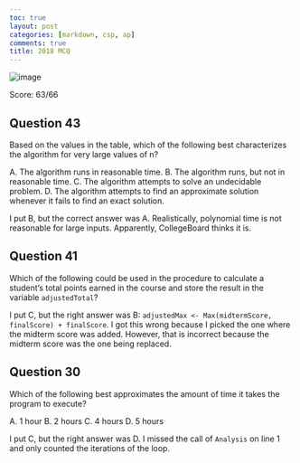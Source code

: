 ```yaml
---
toc: true
layout: post
categories: [markdown, csp, ap]
comments: true
title: 2018 MCQ
---
```


![image](https://user-images.githubusercontent.com/42120904/232891865-4a8f5d6a-cc98-4ef4-86f7-791a0367b924.png)

Score: 63/66

## Question 43

Based on the values in the table, which of the following best characterizes the algorithm for very large values of n?

A. The algorithm runs in reasonable time.
B. The algorithm runs, but not in reasonable time.
C. The algorithm attempts to solve an undecidable problem.
D. The algorithm attempts to find an approximate solution whenever it fails to find an exact solution.

I put B, but the correct answer was A. Realistically, polynomial time is not reasonable for large inputs. Apparently, CollegeBoard thinks it is.

## Question 41

Which of the following could be used in the procedure to calculate a student’s total points earned in the course and store the result in the variable `adjustedTotal`?

I put C, but the right answer was B: `adjustedMax <- Max(midtermScore, finalScore) + finalScore`. I got this wrong because I picked the one where the midterm score was added. However, that is incorrect because the midterm score was the one being replaced.

## Question 30

Which of the following best approximates the amount of time it takes the program to execute?

A. 1 hour
B. 2 hours
C. 4 hours
D. 5 hours

I put C, but the right answer was D. I missed the call of `Analysis` on line 1 and only counted the iterations of the loop.
